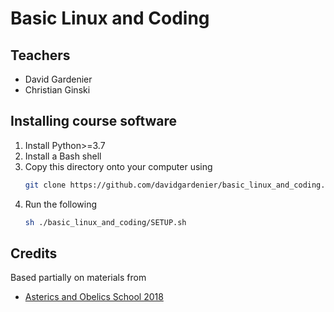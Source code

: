 # Basic Linux and Coding

## Teachers
* David Gardenier
* Christian Ginski

## Installing course software
1. Install Python>=3.7
2. Install a Bash shell
2. Copy this directory onto your computer using
   ```bash
   git clone https://github.com/davidgardenier/basic_linux_and_coding.git
   ```
2. Run the following
   ```bash
   sh ./basic_linux_and_coding/SETUP.sh
   ```

## Credits
Based partially on materials from
* [Asterics and Obelics School 2018](https://indico.in2p3.fr/event/16864/)
